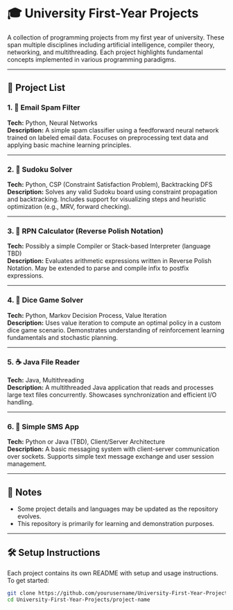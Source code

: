 # 🎓 University First-Year Projects

A collection of programming projects from my first year of university. These span multiple disciplines including artificial intelligence, compiler theory, networking, and multithreading. Each project highlights fundamental concepts implemented in various programming paradigms.

---

## 📂 Project List

### 1. 📧 Email Spam Filter
**Tech:** Python, Neural Networks  
**Description:** A simple spam classifier using a feedforward neural network trained on labeled email data. Focuses on preprocessing text data and applying basic machine learning principles.

---

### 2. 🔢 Sudoku Solver
**Tech:** Python, CSP (Constraint Satisfaction Problem), Backtracking DFS  
**Description:** Solves any valid Sudoku board using constraint propagation and backtracking. Includes support for visualizing steps and heuristic optimization (e.g., MRV, forward checking).

---

### 3. 🧮 RPN Calculator (Reverse Polish Notation)
**Tech:** Possibly a simple Compiler or Stack-based Interpreter (language TBD)  
**Description:** Evaluates arithmetic expressions written in Reverse Polish Notation. May be extended to parse and compile infix to postfix expressions.

---

### 4. 🎲 Dice Game Solver
**Tech:** Python, Markov Decision Process, Value Iteration  
**Description:** Uses value iteration to compute an optimal policy in a custom dice game scenario. Demonstrates understanding of reinforcement learning fundamentals and stochastic planning.

---

### 5. ☕ Java File Reader
**Tech:** Java, Multithreading  
**Description:** A multithreaded Java application that reads and processes large text files concurrently. Showcases synchronization and efficient I/O handling.

---

### 6. 💬 Simple SMS App
**Tech:** Python or Java (TBD), Client/Server Architecture  
**Description:** A basic messaging system with client-server communication over sockets. Supports simple text message exchange and user session management.

---

## 📌 Notes
- Some project details and languages may be updated as the repository evolves.
- This repository is primarily for learning and demonstration purposes.

---

## 🛠️ Setup Instructions

Each project contains its own README with setup and usage instructions. To get started:

```bash
git clone https://github.com/yourusername/University-First-Year-Projects.git
cd University-First-Year-Projects/project-name

